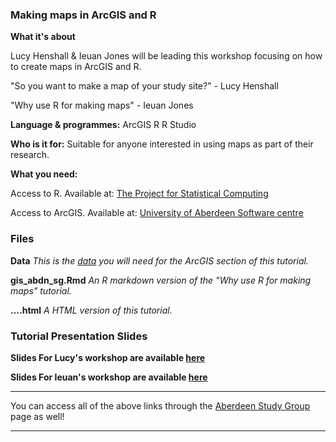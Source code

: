 ### Making maps in ArcGIS and R ###

**What it's about**

Lucy Henshall & Ieuan Jones will be leading this workshop focusing on how to create maps in ArcGIS and R.

"So you want to make a map of your study site?" - Lucy Henshall

"Why use R for making maps" - Ieuan Jones

**Language & programmes:**
ArcGIS 
R 
R Studio

**Who is it for:**
Suitable for anyone interested in using maps as part of their research.

**What you need:** 

Access to R. Available at: [The  Project for Statistical Computing](https://www.r-project.org/)

Access to ArcGIS. Available at: [University of Aberdeen Software centre](https://www.abdn.ac.uk/it/student/pcs/sds.php)


### Files


**Data** *This is the [data](https://drive.google.com/drive/folders/1pr2hZkJIjKTlzaap9uq0lw3dKH41VK8L?usp=sharing) you will need for the ArcGIS section of this tutorial.* 

**gis_abdn_sg.Rmd** *An R markdown version of the "Why use R for making maps" tutorial.*

**....html** *A HTML version of this tutorial.*

### Tutorial Presentation Slides

**Slides For Lucy's workshop are available [here](https://drive.google.com/file/d/1EvUPIkNjtBXmDQGIwejNcricbpF_-9sX/view?usp=sharing)**

**Slides For Ieuan's workshop are available [here](https://drive.google.com/file/d/1K2UMDmAEGzsJ5zAe4BhhtcFnj-uVbGSy/view?usp=sharing)**

---

You can access all of the above links through the [Aberdeen Study Group](https://aberdeenstudygroup.github.io/studyGroup/lessons/) page  as well!

---
